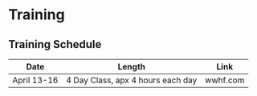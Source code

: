 # Training

## Training Schedule

|Date|Length|Link|
|-----|------|-----|
|April 13-16| 4 Day Class, apx 4 hours each day| wwhf.com|
